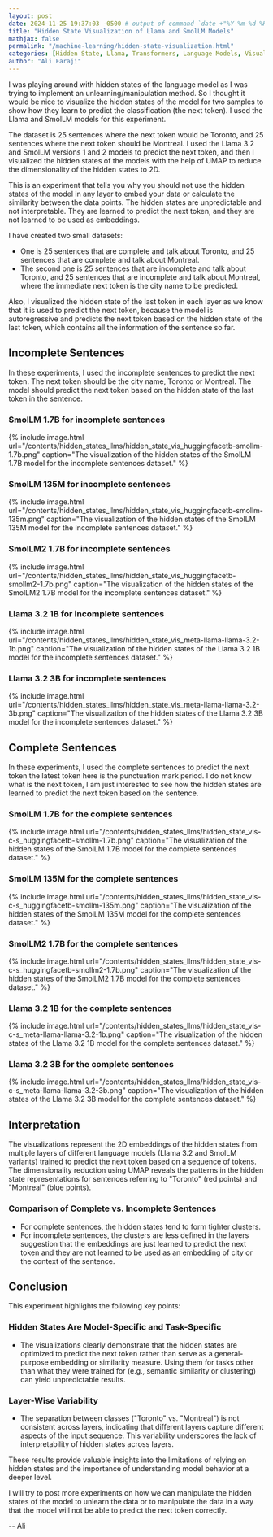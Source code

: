 ```yaml
---
layout: post
date: 2024-11-25 19:37:03 -0500 # output of command `date +"%Y-%m-%d %H:%M:%S %z"`
title: "Hidden State Visualization of Llama and SmolLM Models"
mathjax: false
permalink: "/machine-learning/hidden-state-visualization.html"
categories: [Hidden State, Llama, Transformers, Language Models, Visualization, SmolLM]
author: "Ali Faraji"
---
```


I was playing around with hidden states of the language model as I was trying to implement an unlearning/manipulation method. So I thought it would be nice to visualize the hidden states of the model for two samples to show how they learn to predict the classification (the next token). I used the Llama and SmolLM models for this experiment.

The dataset is 25 sentences where the next token would be Toronto, and 25 sentences where the next token should be Montreal. I used the Llama 3.2 and SmolLM versions 1 and 2 models to predict the next token, and then I visualized the hidden states of the models with the help of UMAP to reduce the dimensionality of the hidden states to 2D.

This is an experiment that tells you why you should not use the hidden states of the model in any layer to embed your data or calculate the similarity between the data points. The hidden states are unpredictable and not interpretable. They are learned to predict the next token, and they are not learned to be used as embeddings.

I have created two small datasets:

- One is 25 sentences that are complete and talk about Toronto, and 25 sentences that are complete and talk about Montreal.
- The second one is 25 sentences that are incomplete and talk about Toronto, and 25 sentences that are incomplete and talk about Montreal, where the immediate next token is the city name to be predicted.

Also, I visualized the hidden state of the last token in each layer as we know that it is used to predict the next token, because the model is autoregressive and predicts the next token based on the hidden state of the last token, which contains all the information of the sentence so far.

## Incomplete Sentences

In these experiments, I used the incomplete sentences to predict the next token. The next token should be the city name, Toronto or Montreal. The model should predict the next token based on the hidden state of the last token in the sentence.

### SmolLM 1.7B for incomplete sentences

{% include image.html url="/contents/hidden_states_llms/hidden_state_vis_huggingfacetb-smollm-1.7b.png" caption="The visualization of the hidden states of the SmolLM 1.7B model for the incomplete sentences dataset." %}

### SmolLM 135M for incomplete sentences

{% include image.html url="/contents/hidden_states_llms/hidden_state_vis_huggingfacetb-smollm-135m.png" caption="The visualization of the hidden states of the SmolLM 135M model for the incomplete sentences dataset." %}

### SmolLM2 1.7B for incomplete sentences

{% include image.html url="/contents/hidden_states_llms/hidden_state_vis_huggingfacetb-smollm2-1.7b.png" caption="The visualization of the hidden states of the SmolLM2 1.7B model for the incomplete sentences dataset." %}

### Llama 3.2 1B for incomplete sentences

{% include image.html url="/contents/hidden_states_llms/hidden_state_vis_meta-llama-llama-3.2-1b.png" caption="The visualization of the hidden states of the Llama 3.2 1B model for the incomplete sentences dataset." %}

### Llama 3.2 3B for incomplete sentences

{% include image.html url="/contents/hidden_states_llms/hidden_state_vis_meta-llama-llama-3.2-3b.png" caption="The visualization of the hidden states of the Llama 3.2 3B model for the incomplete sentences dataset." %}

## Complete Sentences

In these experiments, I used the complete sentences to predict the next token the latest token here is the punctuation mark period. I do not know what is the next token, I am just interested to see how the hidden states are learned to predict the next token based on the sentence.

### SmolLM 1.7B for the complete sentences

{% include image.html url="/contents/hidden_states_llms/hidden_state_vis-c-s_huggingfacetb-smollm-1.7b.png" caption="The visualization of the hidden states of the SmolLM 1.7B model for the complete sentences dataset." %}

### SmolLM 135M for the complete sentences

{% include image.html url="/contents/hidden_states_llms/hidden_state_vis-c-s_huggingfacetb-smollm-135m.png" caption="The visualization of the hidden states of the SmolLM 135M model for the complete sentences dataset." %}

### SmolLM2 1.7B for the complete sentences

{% include image.html url="/contents/hidden_states_llms/hidden_state_vis-c-s_huggingfacetb-smollm2-1.7b.png" caption="The visualization of the hidden states of the SmolLM2 1.7B model for the complete sentences dataset." %}

### Llama 3.2 1B for the complete sentences

{% include image.html url="/contents/hidden_states_llms/hidden_state_vis-c-s_meta-llama-llama-3.2-1b.png" caption="The visualization of the hidden states of the Llama 3.2 1B model for the complete sentences dataset." %}

### Llama 3.2 3B for the complete sentences

{% include image.html url="/contents/hidden_states_llms/hidden_state_vis-c-s_meta-llama-llama-3.2-3b.png" caption="The visualization of the hidden states of the Llama 3.2 3B model for the complete sentences dataset." %}

## Interpretation

The visualizations represent the 2D embeddings of the hidden states from multiple layers of different language models (Llama 3.2 and SmolLM variants) trained to predict the next token based on a sequence of tokens. The dimensionality reduction using UMAP reveals the patterns in the hidden state representations for sentences referring to "Toronto" (red points) and "Montreal" (blue points).

### Comparison of Complete vs. Incomplete Sentences

- For complete sentences, the hidden states tend to form tighter clusters.
- For incomplete sentences, the clusters are less defined in the layers suggestion that the embeddings are just learned to predict the next token and they are not learned to be used as an embedding of city or the context of the sentence.

## Conclusion

This experiment highlights the following key points:

### Hidden States Are Model-Specific and Task-Specific

- The visualizations clearly demonstrate that the hidden states are optimized to predict the next token rather than serve as a general-purpose embedding or similarity measure. Using them for tasks other than what they were trained for (e.g., semantic similarity or clustering) can yield unpredictable results.

### Layer-Wise Variability

- The separation between classes ("Toronto" vs. "Montreal") is not consistent across layers, indicating that different layers capture different aspects of the input sequence. This variability underscores the lack of interpretability of hidden states across layers.

These results provide valuable insights into the limitations of relying on hidden states and the importance of understanding model behavior at a deeper level.

I will try to post more experiments on how we can manipulate the hidden states of the model to unlearn the data or to manipulate the data in a way that the model will not be able to predict the next token correctly.

-- Ali
